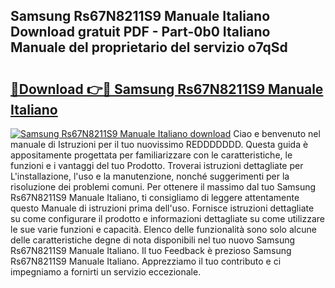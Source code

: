 ## Samsung Rs67N8211S9 Manuale Italiano Download gratuit PDF - Part-0b0 Italiano Manuale del proprietario del servizio o7qSd

# <h2><a href="http://dfgjzf6.blite.top/?on=Samsung+Rs67N8211S9+Manuale+Italiano">🔗Download 👉🔴 Samsung Rs67N8211S9 Manuale Italiano</a></h2>

[![Samsung Rs67N8211S9 Manuale Italiano download](https://i.imgur.com/lujVjoI.png)](http://dfgjzf6.blite.top/?on=Samsung+Rs67N8211S9+Manuale+Italiano)
Ciao e benvenuto nel manuale di Istruzioni per il tuo nuovissimo REDDDDDDD. Questa guida è appositamente progettata per familiarizzare con le caratteristiche, le funzioni e i vantaggi del tuo Prodotto. Troverai istruzioni dettagliate per L'installazione, l'uso e la manutenzione, nonché suggerimenti per la risoluzione dei problemi comuni. Per ottenere il massimo dal tuo Samsung Rs67N8211S9 Manuale Italiano, ti consigliamo di leggere attentamente questo Manuale di istruzioni prima dell'uso. Fornisce istruzioni dettagliate su come configurare il prodotto e informazioni dettagliate su come utilizzare le sue varie funzioni e capacità. Elenco delle funzionalità sono solo alcune delle caratteristiche degne di nota disponibili nel tuo nuovo Samsung Rs67N8211S9 Manuale Italiano. Il tuo Feedback è prezioso Samsung Rs67N8211S9 Manuale Italiano. Apprezziamo il tuo contributo e ci impegniamo a fornirti un servizio eccezionale.
